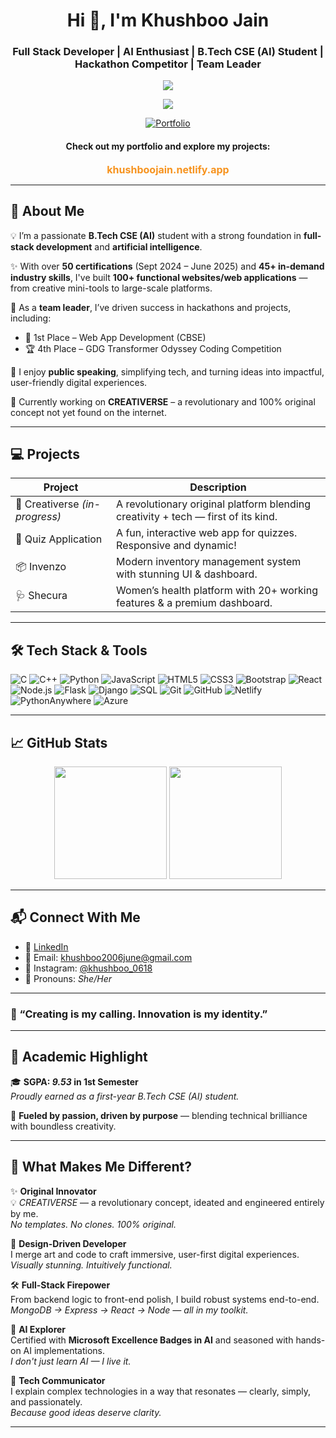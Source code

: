 <h1 align="center">Hi 👋, I'm Khushboo Jain</h1>
<h3 align="center">Full Stack Developer | AI Enthusiast | B.Tech CSE (AI) Student | Hackathon Competitor | Team Leader</h3>

<p align="center">
  <img src="https://readme-typing-svg.herokuapp.com?font=Fira+Code&duration=4000&pause=1000&color=F7931E&center=true&vCenter=true&multiline=true&width=600&lines=Inventive+Developer+%7C+Creative+Leader" />
</p>

<p align="center">
  <img src="https://readme-typing-svg.herokuapp.com?font=Fira+Code&duration=4000&pause=1000&color=F7931E&center=true&vCenter=true&multiline=true&width=600&lines=Building+Web+and+AI+with+Passion" />
</p>

<p align="center">
  <a href="https://khushboojain.netlify.app/" target="_blank">
    <img src="https://img.shields.io/badge/Portfolio-Visit-blue?style=for-the-badge&logo=github" alt="Portfolio" />
  </a>
</p>

<h4 align="center">Check out my portfolio and explore my projects:</h4>
<p align="center">
  <a href="https://khushboojain.netlify.app/" target="_blank" style="text-decoration: none; font-size: 16px; color: #F7931E; font-weight: bold;">
    khushboojain.netlify.app
  </a>
</p>



---

## 🌟 About Me

💡 I’m a passionate **B.Tech CSE (AI)** student with a strong foundation in **full-stack development** and **artificial intelligence**.

✨ With over **50 certifications** (Sept 2024 – June 2025) and **45+ in-demand industry skills**, I've built **100+ functional websites/web applications** — from creative mini-tools to large-scale platforms.

🚀 As a **team leader**, I’ve driven success in hackathons and projects, including:
- 🥇 1st Place – Web App Development (CBSE)
- 🏆 4th Place – GDG Transformer Odyssey Coding Competition

🎤 I enjoy **public speaking**, simplifying tech, and turning ideas into impactful, user-friendly digital experiences.

🧠 Currently working on **CREATIVERSE** – a revolutionary and 100% original concept not yet found on the internet.

---

## 💻 Projects

| Project | Description |
|--------|-------------|
| 🧠 Creativerse *(in-progress)* | A revolutionary original platform blending creativity + tech — first of its kind. |
| 🧪 Quiz Application | A fun, interactive web app for quizzes. Responsive and dynamic! |
| 📦 Invenzo | Modern inventory management system with stunning UI & dashboard. |
| 🩺 Shecura | Women’s health platform with 20+ working features & a premium dashboard. |

---

## 🛠 Tech Stack & Tools

![C](https://img.shields.io/badge/C-00599C?style=flat&logo=c&logoColor=white)
![C++](https://img.shields.io/badge/C++-00599C?style=flat&logo=c%2B%2B&logoColor=white)
![Python](https://img.shields.io/badge/Python-3776AB?style=flat&logo=python&logoColor=white)
![JavaScript](https://img.shields.io/badge/JavaScript-F7DF1E?style=flat&logo=javascript&logoColor=black)
![HTML5](https://img.shields.io/badge/HTML5-E34F26?style=flat&logo=html5&logoColor=white)
![CSS3](https://img.shields.io/badge/CSS3-1572B6?style=flat&logo=css3&logoColor=white)
![Bootstrap](https://img.shields.io/badge/Bootstrap-563D7C?style=flat&logo=bootstrap&logoColor=white)
![React](https://img.shields.io/badge/React-20232A?style=flat&logo=react&logoColor=61DAFB)
![Node.js](https://img.shields.io/badge/Node.js-339933?style=flat&logo=nodedotjs&logoColor=white)
![Flask](https://img.shields.io/badge/Flask-000000?style=flat&logo=flask&logoColor=white)
![Django](https://img.shields.io/badge/Django-092E20?style=flat&logo=django&logoColor=white)
![SQL](https://img.shields.io/badge/SQL-4479A1?style=flat&logo=postgresql&logoColor=white)
![Git](https://img.shields.io/badge/Git-F05032?style=flat&logo=git&logoColor=white)
![GitHub](https://img.shields.io/badge/GitHub-181717?style=flat&logo=github&logoColor=white)
![Netlify](https://img.shields.io/badge/Netlify-00C7B7?style=flat&logo=netlify&logoColor=white)
![PythonAnywhere](https://img.shields.io/badge/PythonAnywhere-0075A8?style=flat&logo=python&logoColor=white)
![Azure](https://img.shields.io/badge/Microsoft%20Azure-0078D4?style=flat&logo=microsoftazure&logoColor=white)

---

## 📈 GitHub Stats

<p align="center">
  <img src="https://github-readme-stats.vercel.app/api?username=KhushbooJain0618&show_icons=true&theme=radical" height="180"/>
  <img src="https://github-readme-stats.vercel.app/api/top-langs/?username=KhushbooJain0618&layout=compact&theme=radical" height="180"/>
</p>

---

## 📬 Connect With Me

- 🔗 [LinkedIn](https://www.linkedin.com/in/khushboo-jain-7003a3301/)
- 📧 Email: khushboo2006june@gmail.com
- 📸 Instagram: [@khushboo_0618](https://instagram.com/khushboo_0618)
- 👩 Pronouns: *She/Her*

---

### 🌠 “Creating is my calling. Innovation is my identity.”

---
## 🌱 Academic Highlight

🎓 **SGPA: _9.53_ in 1st Semester**  
_Proudly earned as a first-year B.Tech CSE (AI) student._

🚀 **Fueled by passion, driven by purpose** — blending technical brilliance with boundless creativity.

---

## 🌟 What Makes Me Different?

✨ **Original Innovator**  
💡 _CREATIVERSE_ — a revolutionary concept, ideated and engineered entirely by me.  
_No templates. No clones. 100% original._

🎨 **Design-Driven Developer**  
I merge art and code to craft immersive, user-first digital experiences.  
_Visually stunning. Intuitively functional._

🛠️ **Full-Stack Firepower**  
From backend logic to front-end polish, I build robust systems end-to-end.  
_MongoDB → Express → React → Node — all in my toolkit._

🧠 **AI Explorer**  
Certified with **Microsoft Excellence Badges in AI** and seasoned with hands-on AI implementations.  
_I don't just learn AI — I live it._

💬 **Tech Communicator**  
I explain complex technologies in a way that resonates — clearly, simply, and passionately.  
_Because good ideas deserve clarity._

---
